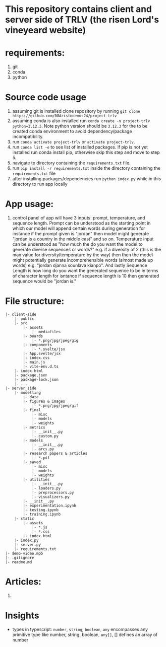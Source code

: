 # This repository contains client and server side of TRLV (the risen Lord's vineyeard website)

# requirements:
1. git
2. conda
3. python

# Source code usage
1. assuming git is installed clone repository by running `git clone https://github.com/08Aristodemus24/project-trlv`
2. assuming conda is also installed run `conda create -n project-trlv python=3.12.3`. Note python version should be `3.12.3` for the to be created conda environment to avoid dependency/package incompatibility.
3. run `conda activate project-trlv` or `activate project-trlv`.
4. run `conda list -e` to see list of installed packages. If pip is not yet installed run conda install pip, otherwise skip this step and move to step 5.
5. navigate to directory containing the `requirements.txt` file.
5. run `pip install -r requirements.txt` inside the directory containing the `requirements.txt` file
6. after installing packages/dependencies run `python index.py` while in this directory to run app locally

# App usage:
1. control panel of app will have 3 inputs: prompt, temperature, and sequence length. Prompt can be understood as the starting point in which our model will append certain words during generation for instance if the prompt given is "jordan" then model might generate "jordan is a country in the middle east" and so on. Temperature input can be understood as "how much the do you want the model to generate diverse sequences or words?" e.g. if a diversity of 2 (this is the max value for diversity/temperature by the way) then then the model might potentially generate incomprehensible words (almost made up words) e.g. "jordan djanna sounlava kianpo". And lastly Sequence Length is how long do you want the generated sequence to be in terms of character length for isntance if sequence length is 10 then generated sequence would be "jordan is."

# File structure:
```
|- client-side
    |- public
    |- src
        |- assets
            |- mediafiles
        |- boards
            |- *.png/jpg/jpeg/gig
        |- components
            |- *.svelte/jsx
        |- App.svelte/jsx
        |- index.css
        |- main.js
        |- vite-env.d.ts
    |- index.html
    |- package.json
    |- package-lock.json
    |- ...
|- server_side
    |- modelling
        |- data
        |- figures & images
            |- *.png/jpg/jpeg/gif
        |- final
            |- misc
            |- models
            |- weights
        |- metrics
            |- __init__.py
            |- custom.py
        |- models
            |- __init__.py
            |- arcs.py
        |- research papers & articles
            |- *.pdf
        |- saved
            |- misc
            |- models
            |- weights
        |- utilities
            |- __init__.py
            |- loaders.py
            |- preprocessors.py
            |- visualizers.py
        |- __init__.py
        |- experimentation.ipynb
        |- testing.ipynb
        |- training.ipynb
    |- static
        |- assets
            |- *.js
            |- *.css
        |- index.html
    |- index.py
    |- server.py
    |- requirements.txt
|- demo-video.mp5
|- .gitignore
|- readme.md
```

# Articles:
1. 

# Insights
* types in typescript: `number`, `string`, `boolean`, `any` encompasses any primitive type like number, string, boolean,  `any[]`, <primitive type>[] defines an array of number